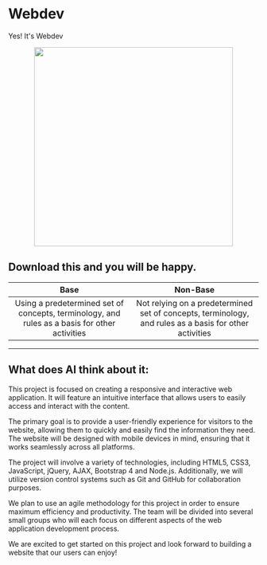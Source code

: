 # Webdev
Yes! It's Webdev

<p align="center"><a target="_blank"><img src="https://media0.giphy.com/media/3o6Zt481isNVuQI1l6/giphy.gif?cid=ecf05e47qk8ofw2d2tzgllm87ntr8qxmfjhpnrfxiad2oo1d&rid=giphy.gif&ct=g" width="400"></a></p>


Download this and you will be happy.
-------------

| Base | Non-Base | 
| :---: | :---: | 
| Using a predetermined set of concepts, terminology, and rules as a basis for other activities | Not relying on a predetermined set of concepts, terminology, and rules as a basis for other activities |

_____________________

What does AI think about it:
-------------------

This project is focused on creating a responsive and interactive web application. It will feature an intuitive interface that allows users to easily access and interact with the content. 

The primary goal is to provide a user-friendly experience for visitors to the website, allowing them to quickly and easily find the information they need. The website will be designed with mobile devices in mind, ensuring that it works seamlessly across all platforms. 

The project will involve a variety of technologies, including HTML5, CSS3, JavaScript, jQuery, AJAX, Bootstrap 4 and Node.js. Additionally, we will utilize version control systems such as Git and GitHub for collaboration purposes. 

We plan to use an agile methodology for this project in order to ensure maximum efficiency and productivity. The team will be divided into several small groups who will each focus on different aspects of the web application development process. 

We are excited to get started on this project and look forward to building a website that our users can enjoy!
